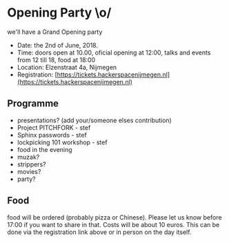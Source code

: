 # Opening Party \o/

we'll have a Grand Opening party

* Date: the 2nd of June, 2018.
* Time: doors open at 10.00, oficial opening at 12:00, talks and events from 12 till 18, food at 18:00
* Location: Elzenstraat 4a, Nijmegen
* Registration: [https://tickets.hackerspacenijmegen.nl](https://tickets.hackerspacenijmegen.nl)

## Programme

* presentations? (add your/someone elses contribution)
 * Project PITCHFORK - stef
 * Sphinx passwords - stef
 * lockpicking 101 workshop - stef
* food in the evening
* muzak?
* strippers?
* movies?
* party?


## Food
food will be ordered (probably pizza or Chinese). Please let us know before 17:00 if you want to share in that. Costs will be about 10 euros. This can be done via the registration link above or in person on the day itself.

